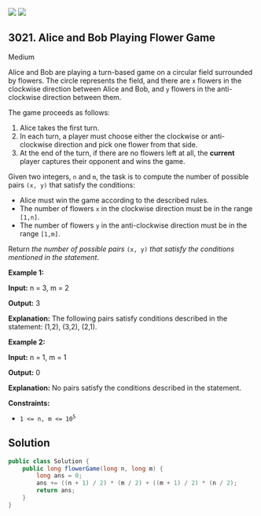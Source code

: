 [![](https://img.shields.io/github/stars/javadev/LeetCode-in-Java?label=Stars&style=flat-square)](https://github.com/javadev/LeetCode-in-Java)
[![](https://img.shields.io/github/forks/javadev/LeetCode-in-Java?label=Fork%20me%20on%20GitHub%20&style=flat-square)](https://github.com/javadev/LeetCode-in-Java/fork)

## 3021\. Alice and Bob Playing Flower Game

Medium

Alice and Bob are playing a turn-based game on a circular field surrounded by flowers. The circle represents the field, and there are `x` flowers in the clockwise direction between Alice and Bob, and `y` flowers in the anti-clockwise direction between them.

The game proceeds as follows:

1.  Alice takes the first turn.
2.  In each turn, a player must choose either the clockwise or anti-clockwise direction and pick one flower from that side.
3.  At the end of the turn, if there are no flowers left at all, the **current** player captures their opponent and wins the game.

Given two integers, `n` and `m`, the task is to compute the number of possible pairs `(x, y)` that satisfy the conditions:

*   Alice must win the game according to the described rules.
*   The number of flowers `x` in the clockwise direction must be in the range `[1,n]`.
*   The number of flowers `y` in the anti-clockwise direction must be in the range `[1,m]`.

Return _the number of possible pairs_ `(x, y)` _that satisfy the conditions mentioned in the statement_.

**Example 1:**

**Input:** n = 3, m = 2

**Output:** 3

**Explanation:** The following pairs satisfy conditions described in the statement: (1,2), (3,2), (2,1).

**Example 2:**

**Input:** n = 1, m = 1

**Output:** 0

**Explanation:** No pairs satisfy the conditions described in the statement.

**Constraints:**

*   <code>1 <= n, m <= 10<sup>5</sup></code>

## Solution

```java
public class Solution {
    public long flowerGame(long n, long m) {
        long ans = 0;
        ans += ((n + 1) / 2) * (m / 2) + ((m + 1) / 2) * (n / 2);
        return ans;
    }
}
```